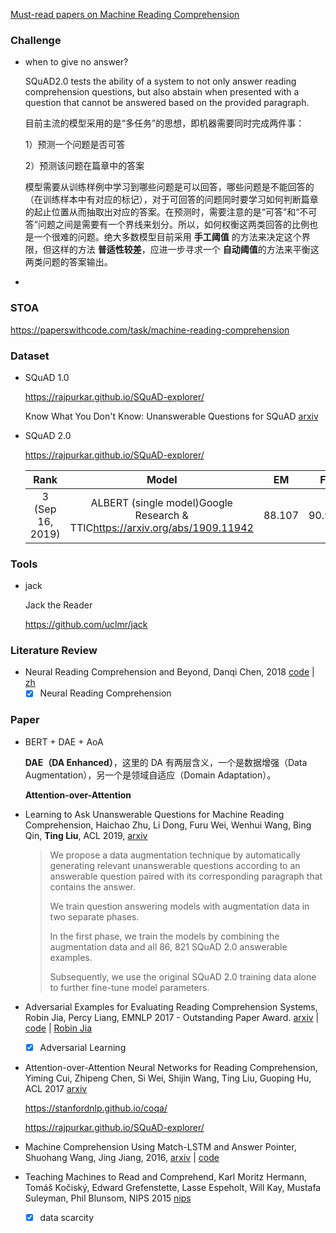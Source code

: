 [Must-read papers on Machine Reading Comprehension](https://github.com/thunlp/RCPapers)



### Challenge

+ when to give no answer?

  SQuAD2.0 tests the ability of a system to not only answer reading comprehension questions, but also abstain when presented with a question that cannot be answered based on the provided paragraph.

  目前主流的模型采用的是“多任务”的思想，即机器需要同时完成两件事：

  1）预测一个问题是否可答

  2）预测该问题在篇章中的答案

  模型需要从训练样例中学习到哪些问题是可以回答，哪些问题是不能回答的（在训练样本中有对应的标记），对于可回答的问题同时要学习如何判断篇章的起止位置从而抽取出对应的答案。在预测时，需要注意的是“可答”和“不可答”问题之间是需要有一个界线来划分。所以，如何权衡这两类回答的比例也是一个很难的问题。绝大多数模型目前采用 **手工阈值** 的方法来决定这个界限，但这样的方法 **普适性较差**，应进一步寻求一个 **自动阈值**的方法来平衡这两类问题的答案输出。

+ 



### STOA

<https://paperswithcode.com/task/machine-reading-comprehension>



### Dataset

+ SQuAD 1.0

  https://rajpurkar.github.io/SQuAD-explorer/

  Know What You Don't Know: Unanswerable Questions for SQuAD [arxiv](https://arxiv.org/abs/1806.03822) 
  
+ SQuAD 2.0

  <https://rajpurkar.github.io/SQuAD-explorer/>

  |       Rank       |                            Model                             |   EM   |   F1   |
  | :--------------: | :----------------------------------------------------------: | :----: | :----: |
  | 3 (Sep 16, 2019) | ALBERT (single model)Google Research & TTIC<https://arxiv.org/abs/1909.11942> | 88.107 | 90.902 |

### Tools

+ jack

  Jack the Reader

  <https://github.com/uclmr/jack>



### Literature Review

- Neural Reading Comprehension and Beyond, Danqi Chen, 2018 [code](https://github.com/danqi/thesis) | [zh](<https://chendq-thesis-zh.readthedocs.io/en/latest/>) 
  - [x] Neural Reading Comprehension 

### Paper

- BERT + DAE + AoA

  **DAE（DA Enhanced）**，这里的 DA 有两层含义，一个是数据增强（Data Augmentation），另一个是领域自适应（Domain Adaptation）。

  **Attention-over-Attention**

- Learning to Ask Unanswerable Questions for Machine Reading Comprehension, Haichao Zhu, Li Dong, Furu Wei, Wenhui Wang, Bing Qin, **Ting Liu**, ACL 2019, [arxiv](<https://arxiv.org/abs/1906.06045>) 

  >We propose a data augmentation technique by automatically generating relevant unanswerable questions according to an answerable question paired with its corresponding paragraph that contains the answer.
  >
  >
  >
  >We train question answering models with augmentation data in two separate phases. 
  >
  >In the first phase, we train the models by combining the augmentation data and all 86, 821 SQuAD 2.0 answerable examples. 
  >
  >Subsequently, we use the original SQuAD 2.0 training data alone to further fine-tune model parameters.

  

- Adversarial Examples for Evaluating Reading Comprehension Systems, Robin Jia, Percy Liang, EMNLP 2017 - Outstanding Paper Award. [arxiv](https://arxiv.org/abs/1707.07328) | [code](https://github.com/robinjia/adversarial-squad) | [Robin Jia](http://stanford.edu/~robinjia/) 

  - [x] Adversarial Learning

- Attention-over-Attention Neural Networks for Reading Comprehension, Yiming Cui, Zhipeng Chen, Si Wei, Shijin Wang, Ting Liu, Guoping Hu, ACL 2017 [arxiv](https://arxiv.org/abs/1607.04423) 

  https://stanfordnlp.github.io/coqa/

  https://rajpurkar.github.io/SQuAD-explorer/

- Machine Comprehension Using Match-LSTM and Answer Pointer, Shuohang Wang, Jing Jiang, 2016, [arxiv](https://arxiv.org/abs/1608.07905) | [code](https://github.com/shuohangwang/SeqMatchSeq)  

- Teaching Machines to Read and Comprehend, Karl Moritz Hermann, Tomáš Kočiský, Edward Grefenstette, Lasse Espeholt, Will Kay, Mustafa Suleyman, Phil Blunsom, NIPS 2015 [nips](http://papers.nips.cc/paper/5945-teaching-machines-to-read-and-comprehend) 

  - [x] data scarcity

